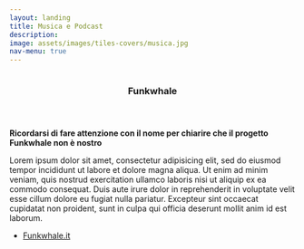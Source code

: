 ```yaml
---
layout: landing
title: Musica e Podcast
description:
image: assets/images/tiles-covers/musica.jpg
nav-menu: true
---
```


<!-- Main -->
<div id="main">

<!-- Two -->
<section id="two" class="spotlights">
<section>
  <img src="{{ site.baseurl }}/assets/images/logos/musica/funkwhale.jpg" alt="">
  <div class="content">
    <div class="inner">
      <header class="major">
        <h3>Funkwhale</h3>
      </header>
      <strong>Ricordarsi di fare attenzione con il nome per chiarire che il progetto Funkwhale non è nostro</strong>
      <p>Lorem ipsum dolor sit amet, consectetur adipisicing elit, sed do eiusmod tempor incididunt ut labore et dolore magna aliqua. Ut enim ad minim veniam, quis nostrud exercitation ullamco laboris nisi ut aliquip ex ea commodo consequat. Duis aute irure dolor in reprehenderit in voluptate velit esse cillum dolore eu fugiat nulla pariatur. Excepteur sint occaecat cupidatat non proident, sunt in culpa qui officia deserunt mollit anim id est laborum.</p>
      <ul class="actions">
        <li><a href="https://funkwhale.it" class="button">Funkwhale.it</a></li>
      </ul>
    </div>
  </div>
</section>
</section>

</div>
